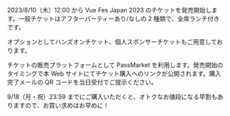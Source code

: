 2023/8/10（木）12:00 から Vue Fes Japan 2023 のチケットを発売開始します。一般チケットはアフターパーティーあり/なしの 2 種類で、全席ランチ付きです。

オプションとしてハンズオンチケット、個人スポンサーチケットもご用意しております。

チケットの販売プラットフォームとして PassMarket を利用します。発売開始のタイミングで本 Web サイトにてチケット購入へのリンクが公開されます。購入完了メールの QR コードを当日受付でご提示ください。

9/18（月・祝）23:59 までにご購入いただくと、オトクなお値段になる早割もありますので、お買い求めはお早めに！
